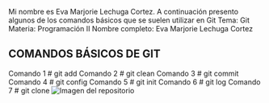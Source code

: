 Mi nombre es Eva Marjorie Lechuga Cortez. A continuación presento algunos de los comandos básicos que se suelen utilizar en Git 
Tema: Git
Materia: Programación II
Nombre completo: Eva Marjorie Lechuga Cortez

## COMANDOS BÁSICOS DE GIT 
Comando 1 # git add 
Comando 2 # git clean
Comando 3 # git commit 
Comando 4 # git config
Comando 5 # git init 
Comando 6 # git log
Comando 7 # git clone
![Imagen del repositorio]()

